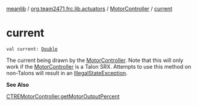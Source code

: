[meanlib](../../index.md) / [org.team2471.frc.lib.actuators](../index.md) / [MotorController](index.md) / [current](./current.md)

# current

`val current: `[`Double`](https://kotlinlang.org/api/latest/jvm/stdlib/kotlin/-double/index.html)

The current being drawn by the [MotorController](index.md).
Note that this will only work if the [MotorController](index.md) is a Talon SRX. Attempts to use this method on
non-Talons will result in an [IllegalStateException](https://kotlinlang.org/api/latest/jvm/stdlib/kotlin/-illegal-state-exception/index.html).

**See Also**

[CTREMotorController.getMotorOutputPercent](#)

